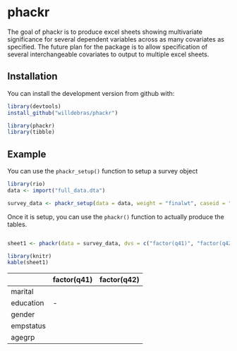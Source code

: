 
<!-- README.md is generated from README.Rmd. Please edit that file -->

# phackr

The goal of phackr is to produce excel sheets showing multivariate
significance for several dependent variables across as many covariates
as specified. The future plan for the package is to allow specification
of several interchangeable covariates to output to multiple excel
sheets.

## Installation

You can install the development version from github with:

``` r
library(devtools)
install_github("willdebras/phackr")
```

``` r
library(phackr)
library(tibble)
```

## Example

You can use the `phackr_setup()` function to setup a survey object

``` r
library(rio)
data <- import("full_data.dta")

survey_data <- phackr_setup(data = data, weight = "finalwt", caseid = "su_id")
```

Once it is setup, you can use the `phackr()` function to actually
produce the tables.

``` r

sheet1 <- phackr(data = survey_data, dvs = c("factor(q41)", "factor(q42)"), demos = c("marital", "education", "gender", "empstatus", "agegrp"))

library(knitr)
kable(sheet1)
```

|           | factor(q41) | factor(q42) |
| --------- | :---------- | :---------- |
| marital   |             |             |
| education | \-          |             |
| gender    |             |             |
| empstatus |             |             |
| agegrp    |             |             |
